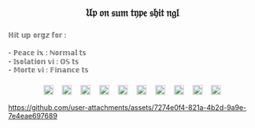 <h2 align="center">𝔘𝔭 𝔬𝔫 𝔰𝔲𝔪 𝔱𝔶𝔭𝔢 𝔰𝔥𝔦𝔱 𝔫𝔤𝔩</h2>

###

<p align="left">ℍ𝕚𝕥 𝕦𝕡 𝕠𝕣𝕘𝕫 𝕗𝕠𝕣 :<br><br>- ℙ𝕖𝕒𝕔𝕖 𝕚𝕩 : ℕ𝕠𝕣𝕞𝕒𝕝 𝕥𝕤<br>- 𝕀𝕤𝕠𝕝𝕒𝕥𝕚𝕠𝕟 𝕧𝕚 : 𝕆𝕊 𝕥𝕤<br>- 𝕄𝕠𝕣𝕥𝕖 𝕧𝕚 : 𝔽𝕚𝕟𝕒𝕟𝕔𝕖 𝕥𝕤</p> 


###

<div align="center">
  <img src="https://skillicons.dev/icons?i=py" height="20" alt="python logo"  />
  <img width="10" />
  <img src="https://cdn.jsdelivr.net/gh/devicons/devicon/icons/apachekafka/apachekafka-original.svg" height="20" alt="apachekafka logo"  />
  <img width="10" />
  <img src="https://cdn.simpleicons.org/anaconda/44A833" height="20" alt="anaconda logo"  />
  <img width="10" />
  <img src="https://cdn.simpleicons.org/mongodb/47A248" height="20" alt="mongodb logo"  />
  <img width="10" />
  <img src="https://cdn.simpleicons.org/neo4j/4581C3" height="20" alt="neo4j logo"  />
  <img width="10" />
  <img src="https://cdn.simpleicons.org/postgresql/4169E1" height="20" alt="postgresql logo"  />
  <img width="10" />
  <img src="https://cdn.simpleicons.org/postman/FF6C37" height="20" alt="postman logo"  />
  <img width="10" />
  <img src="https://skillicons.dev/icons?i=docker" height="20" alt="docker logo"  />
  <img width="10" />
  <img src="https://cdn.jsdelivr.net/gh/devicons/devicon/icons/aarch64/aarch64-original.svg" height="20" alt="aarch64 logo"  />
  <img width="10" />
  <img src="https://cdn.jsdelivr.net/gh/devicons/devicon/icons/prometheus/prometheus-original.svg" height="20" alt="prometheus logo"  />
</div>





https://github.com/user-attachments/assets/7274e0f4-821a-4b2d-9a9e-7e4eae697689




